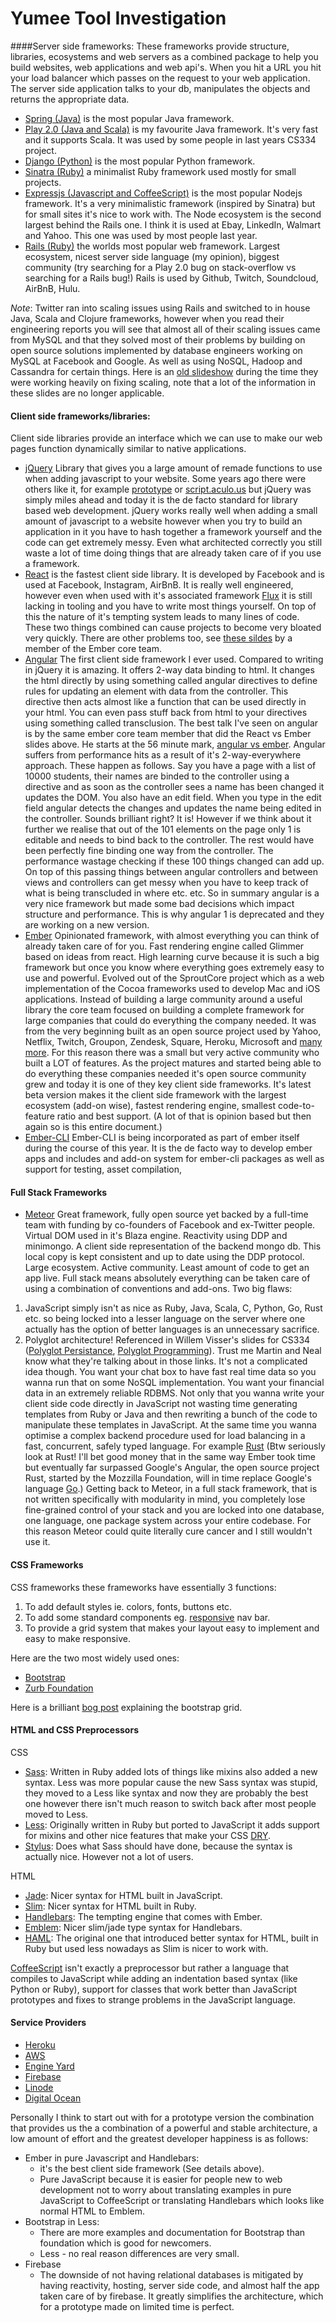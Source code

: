# Yumee Tool Investigation

####Server side frameworks:
These frameworks provide structure, libraries, ecosystems and web servers as a combined package to help you build websites, web applications and web api's. When you hit a URL you hit your load balancer which passes on the request to your web application. The server side application talks to your db, manipulates the objects and returns the appropriate data.

- [Spring (Java)](http://spring.io) is the most popular Java framework. 
- [Play 2.0 (Java and Scala)](https://www.playframework.com) is my favourite Java framework. It's very fast and it supports Scala. It was used by some people in last years CS334 project.
- [Django (Python)](https://www.djangoproject.com) is the most popular Python framework.
- [Sinatra (Ruby)](http://www.sinatrarb.com) a minimalist Ruby framework used mostly for small projects.
- [Expressjs (Javascript and CoffeeScript)](http://expressjs.com) is the most popular Nodejs framework. It's a very minimalistic framework (inspired by Sinatra) but for small sites it's nice to work with. The Node ecosystem is the second largest behind the Rails one. I think it is used at Ebay, LinkedIn, Walmart and Yahoo. This one was used by most people last year.
- [Rails (Ruby)](https://github.com/rails/rails) the worlds most popular web framework. Largest ecosystem, nicest server side language (my opinion), biggest community (try searching for a Play 2.0 bug on stack-overflow vs searching for a Rails bug!) Rails is used by Github, Twitch, Soundcloud, AirBnB, Hulu.

*Note*: Twitter ran into scaling issues using Rails and switched to in house Java, Scala and Clojure frameworks, however when you read their engineering reports you will see that almost all of their scaling issues came from MySQL and that they solved most of their problems by building on open source solutions implemented by database engineers working on MySQL at Facebook and Google. As well as using NoSQL, Hadoop and Cassandra for certain things. Here is an [old slideshow](http://www.mysql.com/news-and-events/events/innovation-day/slides/Scaling%20MySQL%20at%20Twitter%20-%20MySQL%20Innovation%20Day.pdf) during the time they were working heavily on fixing scaling, note that a lot of the information in these slides are no longer applicable.


#### Client side frameworks/libraries:
Client side libraries provide an interface which we can use to make our web pages function dynamically similar to native applications.

- [jQuery](http://jquery.com) Library that gives you a large amount of remade functions to use when adding javascript to your website. Some years ago there were others like it, for example [prototype](http://prototypejs.org) or [script.aculo.us](http://script.aculo.us) but jQuery was simply miles ahead and today it is the de facto standard for library based web development. jQuery works really well when adding a small amount of javascript to a website however when you try to build an application in it you have to hash together a framework yourself and the code can get extremely messy. Even what architected correctly you still waste a lot of time doing things that are already taken care of if you use a framework. 
- [React](http://facebook.github.io/react/) is the fastest client side library. It is developed by Facebook and is used at Facebook, Instagram, AirBnB. It is really well engineered, however even when used with it's associated framework [Flux](https://facebook.github.io/flux/) it is still lacking in tooling and you have to write most things yourself. On top of this the nature of it's tempting system leads to many lines of code. These two things combined can cause projects to become very bloated very quickly. There are other problems too, see [these sildes](https://docs.google.com/a/baobablogic.com/presentation/d/1afMLTCpRxhJpurQ97VBHCZkLbR1TEsRnd3yyxuSQ5YY/edit) by a member of the Ember core team.
- [Angular](https://angularjs.org) The first client side framework I ever used. Compared to writing in jQuery it is amazing. It offers 2-way data binding to html. It changes the html directly by using something called angular directives to define rules for updating an element with data from the controller. This directive then acts almost like a function that can be used directly in your html. You can even pass stuff back from html to your directives using something called transclusion. The best talk I've seen on angular is by the same ember core team member that did the React vs Ember slides above. He starts at the 56 minute mark, [angular vs ember](https://www.youtube.com/watch?v=7ecsYtRiD5Q#). Angular suffers from performance hits as a result of it's 2-way-everywhere approach. These happen as follows. Say you have a page with a list of 10000 students, their names are binded to the controller using a directive and as soon as the controller sees a name has been changed it updates the DOM. You also have an edit field. When you type in the edit field angular detects the changes and updates the name being edited in the controller. Sounds brilliant right? It is! However if we think about it further we realise that out of the 101 elements on the page only 1 is editable and needs to bind back to the controller. The rest would have been perfectly fine binding one way from the controller. The performance wastage checking if these 100 things changed can add up. On top of this passing things between angular controllers and between views and controllers can get messy when you have to keep track of what is being transcluded in where etc. etc. So in summary angular is a very nice framework but made some bad decisions which impact structure and performance. This is why angular 1 is deprecated and they are working on a new version.
- [Ember](http://emberjs.com) Opinionated framework, with almost everything you can think of already taken care of for you. Fast rendering engine called Glimmer based on ideas from react. High learning curve because it is such a big framework but once you know where everything goes extremely easy to use and powerful. Evolved out of the SproutCore project which as a web implementation of the Cocoa frameworks used to develop Mac and iOS applications. Instead of building a large community around a useful library the core team focused on building a complete framework for large companies that could do everything the company needed. It was from the very beginning built as an open source project used by Yahoo, Netflix, Twitch, Groupon, Zendesk, Square, Heroku, Microsoft and [many more](http://emberjs.com/ember-users/). For this reason there was a small but very active community who built a LOT of features. As the project matures and started being able to do everything these companies needed it's open source community grew and today it is one of they key client side frameworks. It's latest beta version makes it the client side framework with the largest ecosystem (add-on wise), fastest rendering engine, smallest code-to-feature ratio and best support. (A lot of that is opinion based but then again so is this entire document.)
- [Ember-CLI](http://www.ember-cli.com) Ember-CLI is being incorporated as part of ember itself during the course of this year. It is the de facto way to develop ember apps and includes and add-on system for ember-cli packages as well as support for testing, asset compilation, 


#### Full Stack Frameworks

- [Meteor](https://www.meteor.com) Great framework, fully open source yet backed by a full-time team with funding by co-founders of Facebook and ex-Twitter people. Virtual DOM used in it's Blaza engine. Reactivity using DDP and minimongo. A client side representation of the backend mongo db. This local copy is kept consistent and up to date using the DDP protocol. Large ecosystem. Active community. Least amount of code to get an app live. Full stack means absolutely everything can be taken care of using a combination of conventions and add-ons. Two big flaws: 
1. JavaScript simply isn't as nice as Ruby, Java, Scala, C, Python, Go, Rust etc. so being locked into a lesser language on the server where one actually has the option of better languages is an unnecessary sacrifice. 
2.  Polyglot architecture! Referenced in Willem Visser's slides for CS334 ([Polyglot Persistance](http://martinfowler.com/bliki/PolyglotPersistence.html), [Polyglot Programming](http://memeagora.blogspot.com/2006/12/polyglot-programming.html)). Trust me Martin and Neal know what they're talking about in those links. It's not a complicated idea though. You want your chat box to have fast real time data so you wanna run that on some NoSQL implementation. You want your financial data in an extremely reliable RDBMS. Not only that you wanna write your client side code directly in JavaScript not wasting time generating templates from Ruby or Java and then rewriting a bunch of the code to manipulate these templates in JavaScript. At the same time you wanna optimise a complex backend procedure used for load balancing in a fast, concurrent,  safely typed language. For example [Rust](http://www.rust-lang.org) (Btw seriously look at Rust! I'll bet good money that in the same way Ember took time but eventually far surpassed Google's Angular, the open source project Rust, started by the Mozzilla Foundation,  will in time replace Google's language [Go](https://golang.org).) Getting back to Meteor, in a full stack framework, that is not written specifically with modularity in mind, you completely lose fine-grained control of your stack and you are locked into one database, one language, one package system across your entire codebase. For this reason Meteor could quite literally cure cancer and I still wouldn't use it.

#### CSS Frameworks
CSS frameworks these frameworks have essentially 3 functions:

1. To add default styles ie. colors, fonts, buttons etc.
2.  To add some standard components eg. [responsive](http://en.wikipedia.org/wiki/Responsive_web_design) nav bar.
3.  To provide a grid system that makes your layout easy to implement and easy to make responsive.

Here are the two most widely used ones:
- [Bootstrap](http://getbootstrap.com) 
- [Zurb Foundation](http://foundation.zurb.com)

Here is a brilliant [bog post](http://www.helloerik.com/the-subtle-magic-behind-why-the-bootstrap-3-grid-works) explaining the bootstrap grid.

#### HTML and CSS Preprocessors
CSS
- [Sass](http://sass-lang.com): Written in Ruby added lots of things like mixins also added a new syntax. Less was more popular cause the new Sass syntax was stupid, they moved to a Less like syntax and now they are probably the best one however there isn't much reason to switch back after most people moved to Less.
- [Less](http://lesscss.org): Originally written in Ruby but ported to JavaScript it adds support for mixins and other nice features that make your CSS [DRY](http://en.wikipedia.org/wiki/Don't_repeat_yourself).
- [Stylus](http://learnboost.github.io/stylus/): Does what Sass should have done, because the syntax is actually nice. However not a lot of users.

HTML
- [Jade](http://jade-lang.com): Nicer syntax for HTML built in JavaScript.
- [Slim](http://slim-lang.com): Nicer syntax for HTML built in Ruby.
- [Handlebars](http://handlebarsjs.com): The tempting engine that comes with Ember.
- [Emblem](http://emblemjs.com): Nicer slim/jade type syntax for Handlebars.
- [HAML](http://haml.info): The original one that introduced better syntax for HTML, built in Ruby but used less nowadays as Slim is nicer to work with.

[CoffeeScript](http://coffeescript.org) isn't exactly a preprocessor but rather a language that compiles to JavaScript while adding an indentation based syntax (like Python or Ruby), support for classes that work better than JavaScript prototypes and fixes to strange problems in the JavaScript language.

#### Service Providers

- [Heroku](https://www.heroku.com)
- [AWS](http://aws.amazon.com)
- [Engine Yard](https://www.engineyard.com)
- [Firebase](https://www.firebase.com)
- [Linode](https://www.linode.com)
- [Digital Ocean](https://www.digitalocean.com)

Personally I think to start out with for a prototype version the combination that provides us the a combination of a powerful and stable architecture, a low amount of effort and the greatest developer happiness is as follows:

- Ember in pure Javascript and Handlebars:
  - it's the best client side framework (See details above).
  -  Pure JavaScript because it is easier for people new to web development not to worry about translating examples in pure JavaScript to CoffeeScript or translating Handlebars which looks like normal HTML to Emblem.
- Bootstrap in Less:
  - There are more examples and documentation for Bootstrap than foundation which is good for newcomers.
  - Less - no real reason differences are very small.
- Firebase
  - The downside of not having relational databases is mitigated by having reactivity, hosting, server side code, and almost half the app taken care of by firebase. It greatly simplifies the architecture, which for a prototype made on limited time is perfect.

